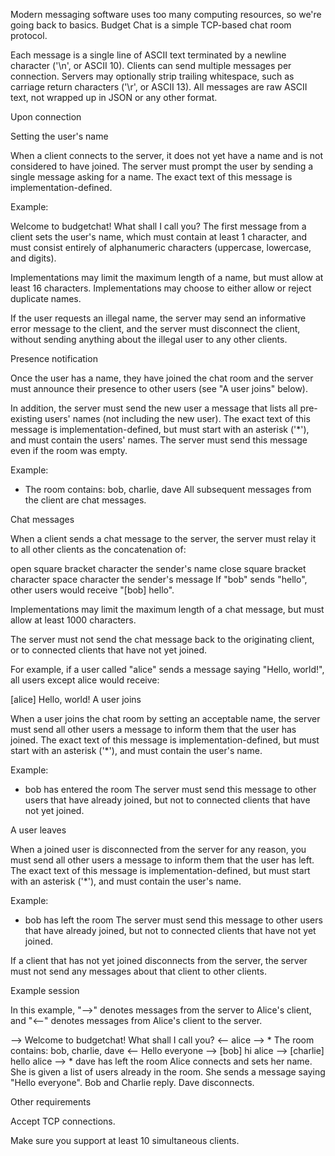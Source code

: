 Modern messaging software uses too many computing resources, so we're going back to basics. Budget Chat is a simple TCP-based chat room protocol.

Each message is a single line of ASCII text terminated by a newline character ('\n', or ASCII 10). Clients can send multiple messages per connection. Servers may optionally strip trailing whitespace, such as carriage return characters ('\r', or ASCII 13). All messages are raw ASCII text, not wrapped up in JSON or any other format.

Upon connection

Setting the user's name

When a client connects to the server, it does not yet have a name and is not considered to have joined. The server must prompt the user by sending a single message asking for a name. The exact text of this message is implementation-defined.

Example:

Welcome to budgetchat! What shall I call you?
The first message from a client sets the user's name, which must contain at least 1 character, and must consist entirely of alphanumeric characters (uppercase, lowercase, and digits).

Implementations may limit the maximum length of a name, but must allow at least 16 characters. Implementations may choose to either allow or reject duplicate names.

If the user requests an illegal name, the server may send an informative error message to the client, and the server must disconnect the client, without sending anything about the illegal user to any other clients.

Presence notification

Once the user has a name, they have joined the chat room and the server must announce their presence to other users (see "A user joins" below).

In addition, the server must send the new user a message that lists all pre-existing users' names (not including the new user). The exact text of this message is implementation-defined, but must start with an asterisk ('*'), and must contain the users' names. The server must send this message even if the room was empty.

Example:

* The room contains: bob, charlie, dave
All subsequent messages from the client are chat messages.

Chat messages

When a client sends a chat message to the server, the server must relay it to all other clients as the concatenation of:

open square bracket character
the sender's name
close square bracket character
space character
the sender's message
If "bob" sends "hello", other users would receive "[bob] hello".

Implementations may limit the maximum length of a chat message, but must allow at least 1000 characters.

The server must not send the chat message back to the originating client, or to connected clients that have not yet joined.

For example, if a user called "alice" sends a message saying "Hello, world!", all users except alice would receive:

[alice] Hello, world!
A user joins

When a user joins the chat room by setting an acceptable name, the server must send all other users a message to inform them that the user has joined. The exact text of this message is implementation-defined, but must start with an asterisk ('*'), and must contain the user's name.

Example:

* bob has entered the room
The server must send this message to other users that have already joined, but not to connected clients that have not yet joined.

A user leaves

When a joined user is disconnected from the server for any reason, you must send all other users a message to inform them that the user has left. The exact text of this message is implementation-defined, but must start with an asterisk ('*'), and must contain the user's name.

Example:

* bob has left the room
The server must send this message to other users that have already joined, but not to connected clients that have not yet joined.

If a client that has not yet joined disconnects from the server, the server must not send any messages about that client to other clients.

Example session

In this example, "-->" denotes messages from the server to Alice's client, and "<--" denotes messages from Alice's client to the server.

--> Welcome to budgetchat! What shall I call you?
<-- alice
--> * The room contains: bob, charlie, dave
<-- Hello everyone
--> [bob] hi alice
--> [charlie] hello alice
--> * dave has left the room
Alice connects and sets her name. She is given a list of users already in the room. She sends a message saying "Hello everyone". Bob and Charlie reply. Dave disconnects.

Other requirements

Accept TCP connections.

Make sure you support at least 10 simultaneous clients.

